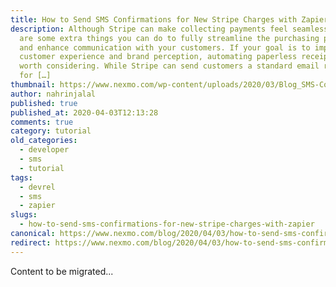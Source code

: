 ```yaml
---
title: How to Send SMS Confirmations for New Stripe Charges with Zapier
description: Although Stripe can make collecting payments feel seamless, there
  are some extra things you can do to fully streamline the purchasing process
  and enhance communication with your customers. If your goal is to improve
  customer experience and brand perception, automating paperless receipts is
  worth considering. While Stripe can send customers a standard email receipt
  for […]
thumbnail: https://www.nexmo.com/wp-content/uploads/2020/03/Blog_SMS-Confirmation_1200x600.png
author: nahrinjalal
published: true
published_at: 2020-04-03T12:13:28
comments: true
category: tutorial
old_categories:
  - developer
  - sms
  - tutorial
tags:
  - devrel
  - sms
  - zapier
slugs:
  - how-to-send-sms-confirmations-for-new-stripe-charges-with-zapier
canonical: https://www.nexmo.com/blog/2020/04/03/how-to-send-sms-confirmations-for-new-stripe-charges-with-zapier
redirect: https://www.nexmo.com/blog/2020/04/03/how-to-send-sms-confirmations-for-new-stripe-charges-with-zapier
---
```

Content to be migrated...